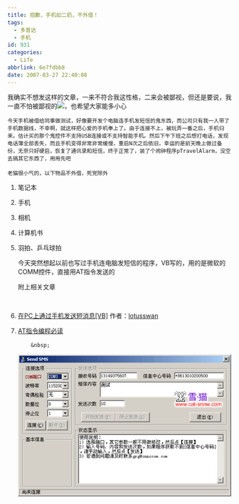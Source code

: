 ```yaml
---
title: 抱歉，手机如二奶，不外借！
tags:
  - 多普达
  - 手机
id: 931
categories:
  - Life
abbrlink: 6e7fdbb8
date: 2007-03-27 22:40:08
---
```


我确实不想发这样的文章，一来不符合我这性格，二来会被鄙视，但还是要说，我一直不怕被鄙视的![](/images/2007/03/27_12777.gif)，也希望大家能多小心

	今天手机被借给同事做测试，好像要开发个电脑连手机发短信的鬼东西，而公司只有我一人带了手机数据线，不幸啊，就这样把心爱的手机奉上了。由于连接不上，被玩弄一番之后，手机归来。估计买的那个鬼控件不支持USB连接或不支持智能手机。然后下午下班之后想打电话，发现电话簿全部丢失，而且手机变得非常非常缓慢，重启N次之后依旧，幸运的是前天晚上做过备份，无奈只好硬启，恢复了通讯录和短信，终于正常了，装了个闹钟程序pTravelAlarm，没空去搞其它东西了，用用先吧

	老猫很小气的，以下物品不外借，死党除外

1.  笔记本
2.  手机
3.  相机
4.  计算机书
5.  羽拍、乒乓球拍

	今天突然想起以前也写过手机连电脑发短信的程序，VB写的，用的是微软的COMM控件，直接用AT指令发送的

	附上相关文章

	&nbsp;

1.  [在PC上通过手机发送短消息[VB]](/bbs/a/a.asp?BoardID=340&amp;ID=11122) 作者：[lotusswan](http://dev.csdn.net/user/lotusswan)
2.  [AT指令编程必读](/bbs/a/a.asp?BoardID=340&amp;ID=11124 "主题内容：5 KB    发表时间：2005-11-30 16:05    最后回复：+CMS ERROR")

    		&nbsp;

	![SMS](/images/2007/03/200703272316140162.gif)